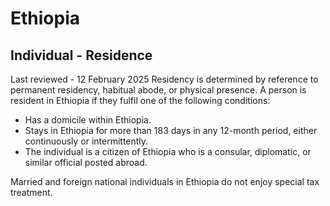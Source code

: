 # Ethiopia
## Individual - Residence
Last reviewed - 12 February 2025
Residency is determined by reference to permanent residency, habitual abode, or physical presence. A person is resident in Ethiopia if they fulfil one of the following conditions:
  * Has a domicile within Ethiopia.
  * Stays in Ethiopia for more than 183 days in any 12-month period, either continuously or intermittently.
  * The individual is a citizen of Ethiopia who is a consular, diplomatic, or similar official posted abroad.


Married and foreign national individuals in Ethiopia do not enjoy special tax treatment.
